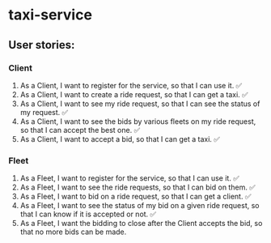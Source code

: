 # taxi-service

## User stories:
### Client
1. As a Client, I want to register for the service, so that I can use it. ✅
2. As a Client, I want to create a ride request, so that I can get a taxi. ✅
3. As a Client, I want to see my ride request, so that I can see the status of my request. ✅
4. As a Client, I want to see the bids by various fleets on my ride request, so that I can accept the best one. ✅
5. As a Client, I want to accept a bid, so that I can get a taxi. ✅

### Fleet
1. As a Fleet, I want to register for the service, so that I can use it. ✅
2. As a Fleet, I want to see the ride requests, so that I can bid on them. ✅
3. As a Fleet, I want to bid on a ride request, so that I can get a client. ✅
4. As a Fleet, I want to see the status of my bid on a given ride request, so that I can know if it is accepted or not. ✅
5. As a Fleet, I want the bidding to close after the Client accepts the bid, so that no more bids can be made.


